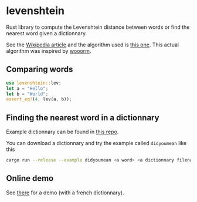 # levenshtein
Rust library to compute the Levenshtein distance between words or find the nearest word given a dictionnary.

See the [Wikipedia article](https://en.wikipedia.org/wiki/Levenshtein_distance) and the algorithm used 
is [this one](https://en.wikipedia.org/wiki/Wagner%E2%80%93Fischer_algorithm).
This actual algorithm was inspired by [wooorm](https://github.com/wooorm/levenshtein-rs).

## Comparing words
```rust
use levenshtein::lev;
let a = "Hello";
let b = "World";
assert_eq!(4, lev(a, b));
```

## Finding the nearest word in a dictionnary
Example dictionnary can be found in [this repo](https://github.com/dwyl/english-words).

You can download a dictionnary and try the example called `didyoumean` like this
```bash
cargo run --release --example didyoumean <a word> <a dictionnary filename>
```

## Online demo
See [there](https://test.alain.dev) for a demo (with a french dictionnary).
